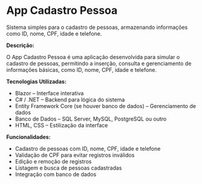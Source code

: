 # App Cadastro Pessoa
Sistema simples para o cadastro de pessoas, armazenando informações como ID, nome, CPF, idade e telefone.

**Descrição:**

O App Cadastro Pessoa é uma aplicação desenvolvida para simular o cadastro de pessoas, permitindo a inserção, consulta e gerenciamento de informações básicas, como ID, nome, CPF, idade e telefone.

**Tecnologias Utilizadas:**

* Blazor – Interface interativa
* C# / .NET – Backend para lógica do sistema
* Entity Framework Core (se houver banco de dados) – Gerenciamento de dados
* Banco de Dados – SQL Server, MySQL, PostgreSQL ou outro
* HTML, CSS – Estilização da interface
  
**Funcionalidades:**
  
* Cadastro de pessoas com ID, nome, CPF, idade e telefone
* Validação de CPF para evitar registros inválidos
* Edição e remoção de registros
* Listagem e busca de pessoas cadastradas
* Integração com banco de dados
